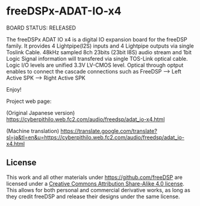 # freeDSPx-ADAT-IO-x4

BOARD STATUS: RELEASED

The freeDSPx ADAT IO x4 is a digital IO expansion board for the freeDSP family. 
It provides 4 Lightpipe(I2S) inputs and 4 Lightpipe outputs via single Toslink Cable.
48kHz sampled 8ch 23bits (23bit I8S) audio stream and 1bit Logic Signal information will transfered via single TOS-Link optical cable.
Logic I/O levels are unified 3.3V LV-CMOS level.
Optical through optput enables to connect the cascade connections such as FreeDSP --> Left Active SPK --> Right Active SPK

Enjoy!

Project web page:

(Original Japanese version) https://cyberpithilo.web.fc2.com/audio/freedsp/adat_io-x4.html

(Machine translation) https://translate.google.com/translate?sl=ja&tl=en&u=https://cyberpithilo.web.fc2.com/audio/freedsp/adat_io-x4.html

## License

This work and all other materials under https://github.com/freeDSP are licensed under a <a rel="license" href="http://creativecommons.org/licenses/by-sa/4.0/legalcode">Creative Commons Attribution Share-Alike 4.0 license</a>. This allows for both personal and commercial derivative works, as long as they credit freeDSP and release their designs under the same license.
